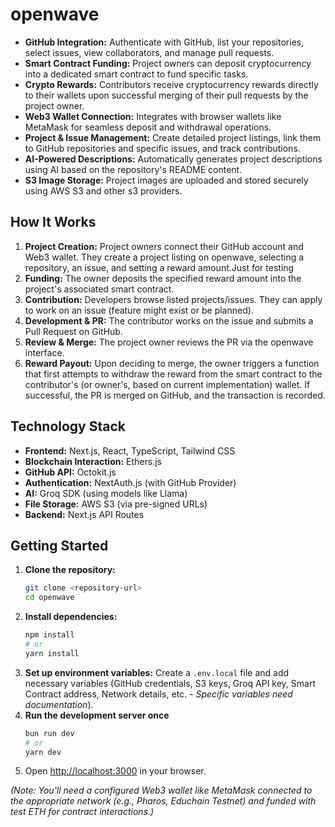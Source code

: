 # openwave

- **GitHub Integration:** Authenticate with GitHub, list your repositories, select issues, view collaborators, and manage pull requests.
- **Smart Contract Funding:** Project owners can deposit cryptocurrency into a dedicated smart contract to fund specific tasks.
- **Crypto Rewards:** Contributors receive cryptocurrency rewards directly to their wallets upon successful merging of their pull requests by the project owner.
- **Web3 Wallet Connection:** Integrates with browser wallets like MetaMask for seamless deposit and withdrawal operations.
- **Project & Issue Management:** Create detailed project listings, link them to GitHub repositories and specific issues, and track contributions.
- **AI-Powered Descriptions:** Automatically generates project descriptions using AI based on the repository's README content.
- **S3 Image Storage:** Project images are uploaded and stored securely using AWS S3 and other s3 providers.

## How It Works

1.  **Project Creation:** Project owners connect their GitHub account and Web3 wallet. They create a project listing on openwave, selecting a repository, an issue, and setting a reward amount.Just for testing
2.  **Funding:** The owner deposits the specified reward amount into the project's associated smart contract.
3.  **Contribution:** Developers browse listed projects/issues. They can apply to work on an issue (feature might exist or be planned).
4.  **Development & PR:** The contributor works on the issue and submits a Pull Request on GitHub.
5.  **Review & Merge:** The project owner reviews the PR via the openwave interface.
6.  **Reward Payout:** Upon deciding to merge, the owner triggers a function that first attempts to withdraw the reward from the smart contract to the contributor's (or owner's, based on current implementation) wallet. If successful, the PR is merged on GitHub, and the transaction is recorded.

## Technology Stack

- **Frontend:** Next.js, React, TypeScript, Tailwind CSS
- **Blockchain Interaction:** Ethers.js
- **GitHub API:** Octokit.js
- **Authentication:** NextAuth.js (with GitHub Provider)
- **AI:** Groq SDK (using models like Llama)
- **File Storage:** AWS S3 (via pre-signed URLs)
- **Backend:** Next.js API Routes

## Getting Started

1.  **Clone the repository:**
    ```bash
    git clone <repository-url>
    cd openwave
    ```
2.  **Install dependencies:**
    ```bash
    npm install
    # or
    yarn install
    ```
3.  **Set up environment variables:** Create a `.env.local` file and add necessary variables (GitHub credentials, S3 keys, Groq API key, Smart Contract address, Network details, etc. - _Specific variables need documentation_).
4.  **Run the development server once**
    ```bash
    bun run dev
    # or
    yarn dev
    ```
5.  Open [http://localhost:3000](http://localhost:3000) in your browser.

_(Note: You'll need a configured Web3 wallet like MetaMask connected to the appropriate network (e.g., Pharos, Educhain Testnet) and funded with test ETH for contract interactions.)_
